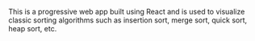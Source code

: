 This is a progressive web app built using React and is used to visualize classic sorting algorithms such as insertion sort, merge sort, quick sort, heap sort, etc.
 
